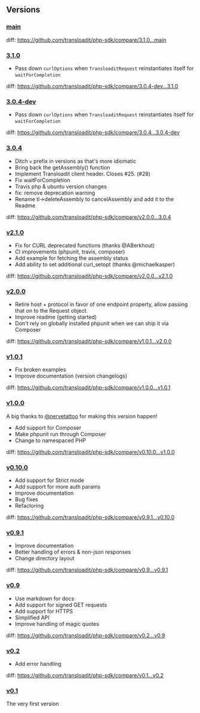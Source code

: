## Versions

### [main](https://github.com/transloadit/php-sdk/tree/main)

diff: https://github.com/transloadit/php-sdk/compare/3.1.0...main

### [3.1.0](https://github.com/transloadit/php-sdk/tree/3.1.0)

- Pass down `curlOptions` when `TransloaditRequest` reinstantiates itself for `waitForCompletion`

diff: https://github.com/transloadit/php-sdk/compare/3.0.4-dev...3.1.0

### [3.0.4-dev](https://github.com/transloadit/php-sdk/tree/3.0.4-dev)

- Pass down `curlOptions` when `TransloaditRequest` reinstantiates itself for `waitForCompletion`

diff: https://github.com/transloadit/php-sdk/compare/3.0.4...3.0.4-dev

### [3.0.4](https://github.com/transloadit/php-sdk/tree/3.0.4)

- Ditch `v` prefix in versions as that's more idiomatic
- Bring back the getAssembly() function
- Implement Transloadit client header. Closes #25. (#28)
- Fix waitForCompletion
- Travis php & ubuntu version changes
- fix: remove deprecation warning
- Rename tl->deleteAssembly to cancelAssembly and add it to the Readme

diff: https://github.com/transloadit/php-sdk/compare/v2.0.0...3.0.4

### [v2.1.0](https://github.com/transloadit/php-sdk/tree/v2.1.0)

- Fix for CURL deprecated functions (thanks @ABerkhout)
- CI improvements (phpunit, travis, composer)
- Add example for fetching the assembly status
- Add ability to set additional curl_setopt (thanks @michaelkasper)

diff: https://github.com/transloadit/php-sdk/compare/v2.0.0...v2.1.0

### [v2.0.0](https://github.com/transloadit/php-sdk/tree/v2.0.0)

- Retire host + protocol in favor of one endpoint property,
  allow passing that on to the Request object.
- Improve readme (getting started)
- Don't rely on globally installed phpunit when we can ship it via Composer

diff: https://github.com/transloadit/php-sdk/compare/v1.0.1...v2.0.0

### [v1.0.1](https://github.com/transloadit/php-sdk/tree/v1.0.1)

- Fix broken examples
- Improve documentation (version changelogs)

diff: https://github.com/transloadit/php-sdk/compare/v1.0.0...v1.0.1

### [v1.0.0](https://github.com/transloadit/php-sdk/tree/v1.0.0)

A big thanks to [@nervetattoo](https://github.com/nervetattoo) for making this version happen!

- Add support for Composer
- Make phpunit run through Composer
- Change to namespaced PHP

diff: https://github.com/transloadit/php-sdk/compare/v0.10.0...v1.0.0

### [v0.10.0](https://github.com/transloadit/php-sdk/tree/v0.10.0)

- Add support for Strict mode
- Add support for more auth params
- Improve documentation
- Bug fixes
- Refactoring

diff: https://github.com/transloadit/php-sdk/compare/v0.9.1...v0.10.0

### [v0.9.1](https://github.com/transloadit/php-sdk/tree/v0.9.1)

- Improve documentation
- Better handling of errors & non-json responses
- Change directory layout

diff: https://github.com/transloadit/php-sdk/compare/v0.9...v0.9.1

### [v0.9](https://github.com/transloadit/php-sdk/tree/v0.9)

- Use markdown for docs
- Add support for signed GET requests
- Add support for HTTPS
- Simplified API
- Improve handling of magic quotes

diff: https://github.com/transloadit/php-sdk/compare/v0.2...v0.9

### [v0.2](https://github.com/transloadit/php-sdk/tree/v0.2)

- Add error handling

diff: https://github.com/transloadit/php-sdk/compare/v0.1...v0.2

### [v0.1](https://github.com/transloadit/php-sdk/tree/v0.1)

The very first version
